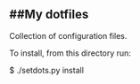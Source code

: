 ##My dotfiles
-----

Collection of configuration files.

To install, from this directory run:  

$ ./setdots.py install

